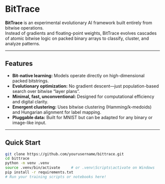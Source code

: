 # BitTrace

**BitTrace** is an experimental evolutionary AI framework built entirely from bitwise operations.  
Instead of gradients and floating-point weights, BitTrace evolves cascades of atomic bitwise logic on packed binary arrays to classify, cluster, and analyze patterns.

---

## Features

- **Bit-native learning:** Models operate directly on high-dimensional packed bitstrings.
- **Evolutionary optimization:** No gradient descent—just population-based search over bitwise “layer plans”.
- **Minimal, fast, unconventional:** Designed for computational efficiency and digital clarity.
- **Emergent clustering:** Uses bitwise clustering (Hamming/k-medoids) and Hungarian alignment for label mapping.
- **Pluggable data:** Built for MNIST but can be adapted for any binary or image-like input.

---

## Quick Start

```bash
git clone https://github.com/yourusername/bittrace.git
cd bittrace
python -m venv .venv
source .venv/bin/activate     # or .venv\Scripts\activate on Windows
pip install -r requirements.txt
# Run your training scripts or notebooks here!
